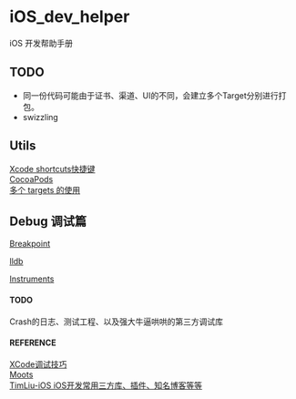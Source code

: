 # iOS_dev_helper
iOS 开发帮助手册

## TODO
- 同一份代码可能由于证书、渠道、UI的不同，会建立多个Target分别进行打包。  
- swizzling

## Utils
[Xcode shortcuts快捷键](contents/xcode_shortcuts.md)  
[CocoaPods](contents/cocoapods.md)  
[多个 targets 的使用](contents/targets_manage.md)  

## Debug 调试篇
[Breakpoint](contents/debug_breakpoint.md)

[lldb](contents/debug_lldb.md)

[Instruments](contents/debug_instruments.md)

#### TODO
Crash的日志、测试工程、以及强大牛逼哄哄的第三方调试库
#### REFERENCE
[XCode调试技巧](https://segmentfault.com/a/1190000002941622)  
[Moots](https://github.com/huangboju/Moots)  
[TimLiu-iOS iOS开发常用三方库、插件、知名博客等等](https://github.com/Tim9Liu9/TimLiu-iOS)  
